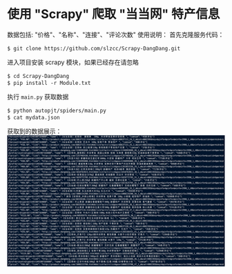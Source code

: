# 使用 "Scrapy" 爬取 "当当网" 特产信息
数据包括: "价格"、"名称"、"连接"、"评论次数" 使用说明：
首先克隆服务代码：
```
$ git clone https://github.com/slzcc/Scrapy-DangDang.git
```
进入项目安装 scrapy 模块，如果已经存在请忽略
```
$ cd Scrapy-DangDang
$ pip install -r Module.txt
```
执行 `main.py` 获取数据
```
$ python autopjt/spiders/main.py
$ cat mydata.json
```
获取到的数据展示：
![Json-list set up](https://github.com/slzcc/Scrapy-DangDang/blob/master/template/json-list.png)
